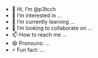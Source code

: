 - 👋 Hi, I’m @p3tcch
- 👀 I’m interested in ...
- 🌱 I’m currently learning ...
- 💞️ I’m looking to collaborate on ...
- 📫 How to reach me ...
- 😄 Pronouns: ...
- ⚡ Fun fact: ...

<!---
p3tcch/p3tcch is a ✨ special ✨ repository because its `README.md` (this file) appears on your GitHub profile.
You can click the Preview link to take a look at your changes.
--->
